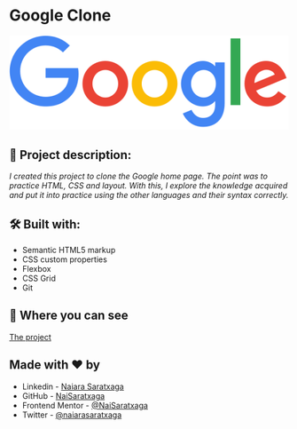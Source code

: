 # Google Clone

![](https://raw.githubusercontent.com/Cdrn19/cloneGoogle/1d6447ad1a5a3ae7dab041221eaadb7ee4ae9ce6/images/google_logo.svg)

## 🚀 Project description:

_I created this project to clone the Google home page. The point was to practice HTML, CSS and layout. With this, I explore the knowledge acquired and put it into practice using the other languages ​​and their syntax correctly._

## 🛠️ Built with:

- Semantic HTML5 markup
- CSS custom properties
- Flexbox
- CSS Grid
- Git

## 👀 Where you can see

[The project](https://naisaratxaga.github.io/google-clone/)

## Made with ❤️ by

- Linkedin - [Naiara Saratxaga](https://www.linkedin.com/in/naiara-saratxaga-17abb030/)
- GitHub - [NaiSaratxaga](https://github.com/NaiSaratxaga)
- Frontend Mentor - [@NaiSaratxaga](https://www.frontendmentor.io/profile/NaiSaratxaga)
- Twitter - [@naiarasaratxaga](https://twitter.com/naiarasaratxaga)
